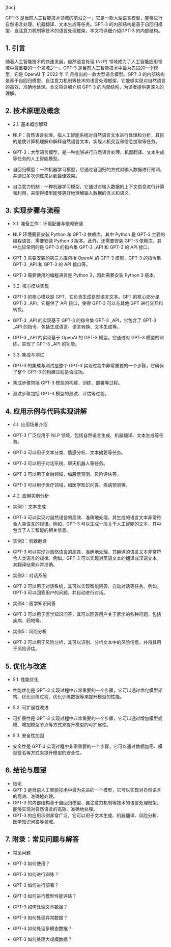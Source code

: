 
[toc]                    
                
                
GPT-3 是当前人工智能技术领域的前沿之一，它是一款大型语言模型，能够进行自然语言处理、机器翻译、文本生成等任务。GPT-3 的内部结构是基于自回归模型、自注意力机制等技术的语言处理框架，本文将详细介绍GPT-3 的内部结构。

## 1. 引言

随着人工智能技术的快速发展，自然语言处理 (NLP) 领域成为了人工智能应用领域中最重要的一个领域之一。GPT-3 是目前人工智能技术中最为先进的一个模型，它是 OpenAI 于 2022 年 11 月推出的一款大型语言模型。GPT-3 的内部结构是基于自回归模型、自注意力机制等技术的语言处理框架，它能够实现对自然语言的高效、准确地处理。本文将详细介绍 GPT-3 的内部结构，为读者提供更深入的理解。

## 2. 技术原理及概念

- 2.1. 基本概念解释

- NLP：自然语言处理，指人工智能系统对自然语言文本进行处理和分析，其目的是使计算机理解和解释自然语言文本，实现人机交互和信息提取等任务。
- GPT-3：大型语言模型，是一种能够进行自然语言处理、机器翻译、文本生成等任务的人工智能模型。
- 自回归模型：一种机器学习模型，它通过自回归的方式对输入数据进行预测，并通过多次训练来达到最佳效果。
- 自注意力机制：一种机器学习模型，它通过对输入数据的上下文信息进行计算和利用，来使得模型能够更好地理解输入数据的含义和语义。

## 3. 实现步骤与流程

- 3.1. 准备工作：环境配置与依赖安装

- NLP 环境需要安装 Python 和 GPT-3 依赖库，其中 Python 是 GPT-3 主要的编程语言，需要安装 Python 3 版本。此外，还需要安装 GPT-3 依赖库，其中比较常用的是 GPT-3 的指令集 GPT-3 _API 和 GPT-3 的 API 接口。
- GPT-3 需要安装的第三方库包括 OpenAI 的 GPT-3 模型、GPT-3 的指令集 GPT-3 _API 和 GPT-3 的 API 接口等。
- GPT-3 需要使用的编程语言是 Python 3，因此需要安装 Python 3 版本。

- 3.2. 核心模块实现

- GPT-3 的核心模块是 GPT，它负责生成自然语言文本。GPT 的核心部分是 GPT-3 _API，它提供了 API 接口，使得 GPT-3 可以与其他 GPT 进行交互和转换。
- GPT-3 _API 的实现基于 GPT-3 的指令集 GPT-3 _API，它包含了 GPT-3 _API 的指令，包括生成语言、语言转换、文本生成等。

- GPT-3 _API 的实现基于 OpenAI 的 GPT-3 模型，它通过对 GPT-3 模型的训练，实现了 GPT-3 _API 的功能。

- 3.3. 集成与测试

- GPT-3 的集成与测试是整个 GPT-3 实现过程中非常重要的一个步骤，它确保了整个 GPT-3 的构建过程是否成功。
- 集成步骤包括 GPT-3 模型的构建、训练、部署等过程。
- 测试步骤包括 GPT-3 模型的测试、评估等过程。

## 4. 应用示例与代码实现讲解

- 4.1. 应用场景介绍

- GPT-3 广泛应用于 NLP 领域，包括自然语言生成、机器翻译、文本生成等任务。
- GPT-3 可以用于文本分类、情感分析、文本摘要等任务。
- GPT-3 可以用于对话系统、聊天机器人等任务。

- GPT-3 可以用于金融领域，如股票预测、风险评估等。
- GPT-3 可以用于医疗领域，如医学知识问答、疾病预测等。

- 4.2. 应用实例分析

- 实例1：文本生成

- GPT-3 可以实现对自然语言的高效、准确地处理，其生成的语言文本非常符合人类语言的规律。例如，GPT-3 可以生成一段关于人工智能的文本，其中包含了人工智能的相关信息。

- 实例2：机器翻译

- GPT-3 可以实现对自然语言的高效、准确地处理，其翻译的语言文本非常符合人类语言的规律。例如，GPT-3 可以实现对英语文本的翻译成汉语文本，其翻译结果非常准确。

- 实例3：对话系统

- GPT-3 可以用于对话系统，其可以实现智能问答、自动对话等任务。例如，GPT-3 可以回答用户的问题，并自动进行对话。

- 实例4：医学知识问答

- GPT-3 可以用于医学知识问答，其可以回答用户关于医学的各种问题，包括疾病、药物等。

- 实例5：风险分析

- GPT-3 可以用于风险分析，其可以识别、分析文本中的风险信息，并将其用于风险评估。

## 5. 优化与改进

- 5.1. 性能优化

- 性能优化是 GPT-3 实现过程中非常重要的一个步骤，它可以通过优化模型架构、优化训练过程、优化训练数据等来提升模型的性能。
- 5.2. 可扩展性改进

- 可扩展性是 GPT-3 实现过程中非常重要的一个步骤，它可以通过增加模型规模、增加模型节点等方式来提升模型的可扩展性。
- 5.3. 安全性加固

- 安全性是 GPT-3 实现过程中非常重要的一个步骤，它可以通过数据加密、模型签名等方式来提升模型的安全性。

## 6. 结论与展望

- 结论
- GPT-3 是目前人工智能技术中最为先进的一个模型，它可以实现对自然语言的高效、准确地处理。
- GPT-3 的内部结构基于自回归模型、自注意力机制等技术的语言处理框架，能够实现对自然语言的高效、准确地处理。
- GPT-3 的应用示例非常广泛，它可以用于文本生成、机器翻译、风险分析、医学知识问答等领域。

## 7. 附录：常见问题与解答

- 常见问题
- GPT-3 如何使用？
- GPT-3 如何进行训练？
- GPT-3 如何进行部署？
- GPT-3 如何进行模型性能评估？

- GPT-3 如何处理文本数据？
- GPT-3 如何处理异常数据？
- GPT-3 如何处理多模态数据？
- GPT-3 如何处理大规模数据？

##

